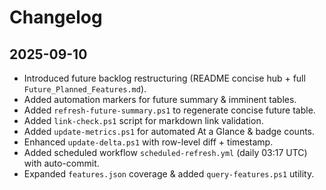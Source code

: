 # Changelog

## 2025-09-10
- Introduced future backlog restructuring (README concise hub + full `Future_Planned_Features.md`).
- Added automation markers for future summary & imminent tables.
- Added `refresh-future-summary.ps1` to regenerate concise future table.
- Added `link-check.ps1` script for markdown link validation.
- Added `update-metrics.ps1` for automated At a Glance & badge counts.
- Enhanced `update-delta.ps1` with row-level diff + timestamp.
- Added scheduled workflow `scheduled-refresh.yml` (daily 03:17 UTC) with auto-commit.
- Expanded `features.json` coverage & added `query-features.ps1` utility.
